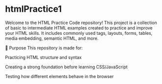 # htmlPractice1

Welcome to the HTML Practice Code repository! This project is a collection of basic to intermediate HTML examples created to practice and improve your HTML skills. It includes commonly used tags, layouts, forms, tables, media embedding, semantic HTML, and more.


🎯 Purpose
This repository is made for:

Practicing HTML structure and syntax

Creating a strong foundation before learning CSS/JavaScript

Testing how different elements behave in the browser
